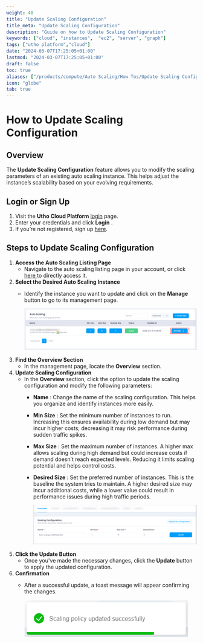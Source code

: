 ```yaml
---
weight: 40
title: "Update Scaling Configuration"
title_meta: "Update Scaling Configuration"
description: "Guide on how to Update Scaling Configuration"
keywords: ["cloud", "instances",  "ec2", "server", "graph"]
tags: ["utho platform","cloud"]
date: "2024-03-07T17:25:05+01:00"
lastmod: "2024-03-07T17:25:05+01:00"
draft: false
toc: true
aliases: ["/products/compute/Auto Scaling/How Tos/Update Scaling Configuration"]
icon: "globe"
tab: true
---
```



# **How to Update Scaling Configuration**

## **Overview**

The **Update Scaling Configuration** feature allows you to modify the scaling parameters of an existing auto scaling instance. This helps adjust the instance’s scalability based on your evolving requirements.

## **Login or Sign Up**

1. Visit the **Utho Cloud Platform** [login](https://console.utho.com/login) page.
2. Enter your credentials and click  **Login** .
3. If you’re not registered, sign up [here](https://console.utho.com/signup).

## **Steps to Update Scaling Configuration**

1. **Access the Auto Scaling Listing Page**
   * Navigate to the auto scaling listing page in your account, or click [here ](https://console.utho.com/auto-scaling "Auto Scaling Listing Page")to directly access it.
2. **Select the Desired Auto Scaling Instance**
   * Identify the instance you want to update and click on the **Manage** button to go to its management page.

     ![1743743778143](image/index/1743743778143.png)
3. **Find the Overview Section**
   * In the management page, locate the **Overview** section.
4. **Update Scaling Configuration**
   * In the **Overview** section, click the option to update the scaling configuration and modify the following parameters:
     * **Name** : Change the name of the scaling configuration. This helps you organize and identify instances more easily.
     * **Min Size** : Set the minimum number of instances to run. Increasing this ensures availability during low demand but may incur higher costs; decreasing it may risk performance during sudden traffic spikes.
     * **Max Size** : Set the maximum number of instances. A higher max allows scaling during high demand but could increase costs if demand doesn’t reach expected levels. Reducing it limits scaling potential and helps control costs.
     * **Desired Size** : Set the preferred number of instances. This is the baseline the system tries to maintain. A higher desired size may incur additional costs, while a lower value could result in performance issues during high traffic periods.

       ![1743743842807](image/index/1743743842807.png)
5. **Click the Update Button**
   * Once you've made the necessary changes, click the **Update** button to apply the updated configuration.
6. **Confirmation**
   * After a successful update, a toast message will appear confirming the changes.

     ![1743743874308](image/index/1743743874308.png)
